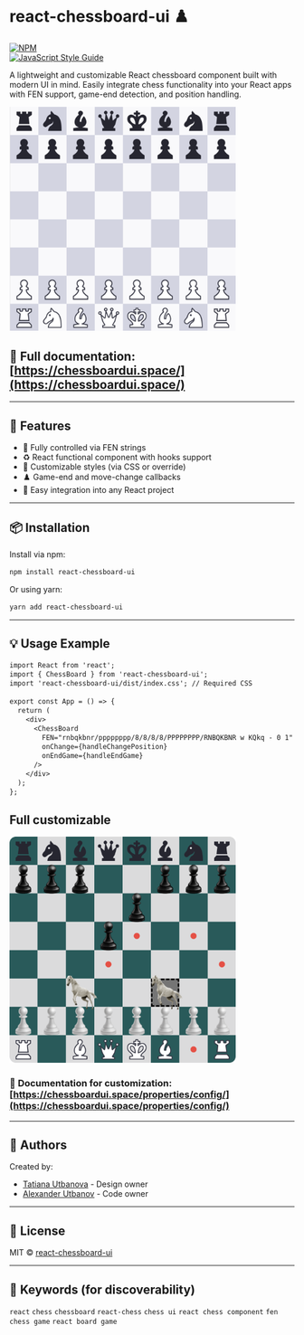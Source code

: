 # react-chessboard-ui ♟️

[![NPM](https://img.shields.io/npm/v/react-chessboard-ui.svg)](https://www.npmjs.com/package/react-chessboard-ui)  
[![JavaScript Style Guide](https://img.shields.io/badge/code_style-standard-brightgreen.svg)](https://standardjs.com)

A lightweight and customizable React chessboard component built with modern UI in mind. Easily integrate chess functionality into your React apps with FEN support, game-end detection, and position handling.

<img src="./blob/ChessBoard.png?raw=true" width="400px" alt="react-chessboard-ui preview" />

## 📘 **Full documentation**: [https://chessboardui.space/](https://chessboardui.space/)

---

## 🚀 Features

- 🎯 Fully controlled via FEN strings  
- ♻️ React functional component with hooks support  
- 🎨 Customizable styles (via CSS or override)  
- ♟️ Game-end and move-change callbacks  
- 🧩 Easy integration into any React project  

---

## 📦 Installation

Install via npm:

```bash
npm install react-chessboard-ui
```

Or using yarn:

```bash
yarn add react-chessboard-ui
```

---

## 💡 Usage Example

```tsx
import React from 'react';
import { ChessBoard } from 'react-chessboard-ui';
import 'react-chessboard-ui/dist/index.css'; // Required CSS

export const App = () => {
  return (
    <div>
      <ChessBoard 
        FEN="rnbqkbnr/pppppppp/8/8/8/8/PPPPPPPP/RNBQKBNR w KQkq - 0 1"
        onChange={handleChangePosition}
        onEndGame={handleEndGame}
      />
    </div>
  );
};
```

## Full customizable
<img src="./blob/customization.png?raw=true" width="400px" alt="react-chessboard-ui preview" />

### 📘 **Documentation for customization**: [https://chessboardui.space/properties/config/](https://chessboardui.space/properties/config/)


---

## 👥 Authors

Created by:

- [Tatiana Utbanova](https://www.linkedin.com/in/tatiana-utbanova-6415b8271/) - Design owner
- [Alexander Utbanov](https://linkedin.com/in/alexander-utbanov-a9670a210/) - Code owner

---

## 📄 License

MIT © [react-chessboard-ui](https://github.com/)

---

## 🧠 Keywords (for discoverability)

`react` `chess` `chessboard` `react-chess` `chess ui` `react chess component` `fen` `chess game` `react board game`
